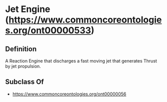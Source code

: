 # Jet Engine (https://www.commoncoreontologies.org/ont00000533)

## Definition
A Reaction Engine that discharges a fast moving jet that generates Thrust by jet propulsion.

## Subclass Of
- https://www.commoncoreontologies.org/ont00000056

